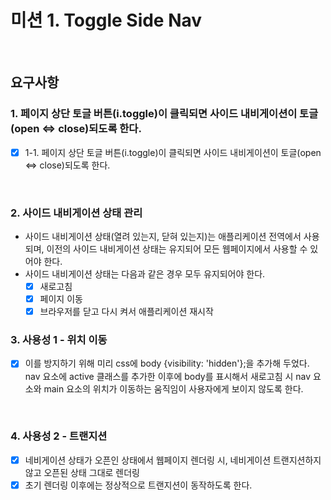 # 미션 1. Toggle Side Nav

<br>

## 요구사항

### 1. 페이지 상단 토글 버튼(i.toggle)이 클릭되면 사이드 내비게이션이 토글(open ⇔ close)되도록 한다.

- [x] 1-1. 페이지 상단 토글 버튼(i.toggle)이 클릭되면 사이드 내비게이션이 토글(open ⇔ close)되도록 한다.

<br>

### 2. 사이드 내비게이션 상태 관리

- 사이드 내비게이션 상태(열려 있는지, 닫혀 있는지)는 애플리케이션 전역에서 사용되며, 이전의 사이드 내비게이션 상태는 유지되어 모든 웹페이지에서 사용할 수 있어야 한다.
- 사이드 내비게이션 상태는 다음과 같은 경우 모두 유지되어야 한다.
  - [x] 새로고침
  - [x] 페이지 이동
  - [x] 브라우저를 닫고 다시 켜서 애플리케이션 재시작

### 3. 사용성 1 - 위치 이동

- [x] 이를 방지하기 위해 미리 css에 body {visibility: 'hidden'};을 추가해 두었다. nav 요소에 active 클래스를 추가한 이후에 body를 표시해서 새로고침 시 nav 요소와 main 요소의 위치가 이동하는 움직임이 사용자에게 보이지 않도록 한다.

<br>

### 4. 사용성 2 - 트랜지션

- [x] 네비게이션 상태가 오픈인 상태에서 웹페이지 렌더링 시, 네비게이션 트랜지션하지 않고 오픈된 상태 그대로 렌더링
- [x] 초기 렌더링 이후에는 정상적으로 트랜지션이 동작하도록 한다.
